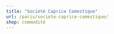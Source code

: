 ```yaml
---
title: "Société Caprice Comestique"
url: /paris/societe-caprice-comestique/
shop: commodité
---
```

